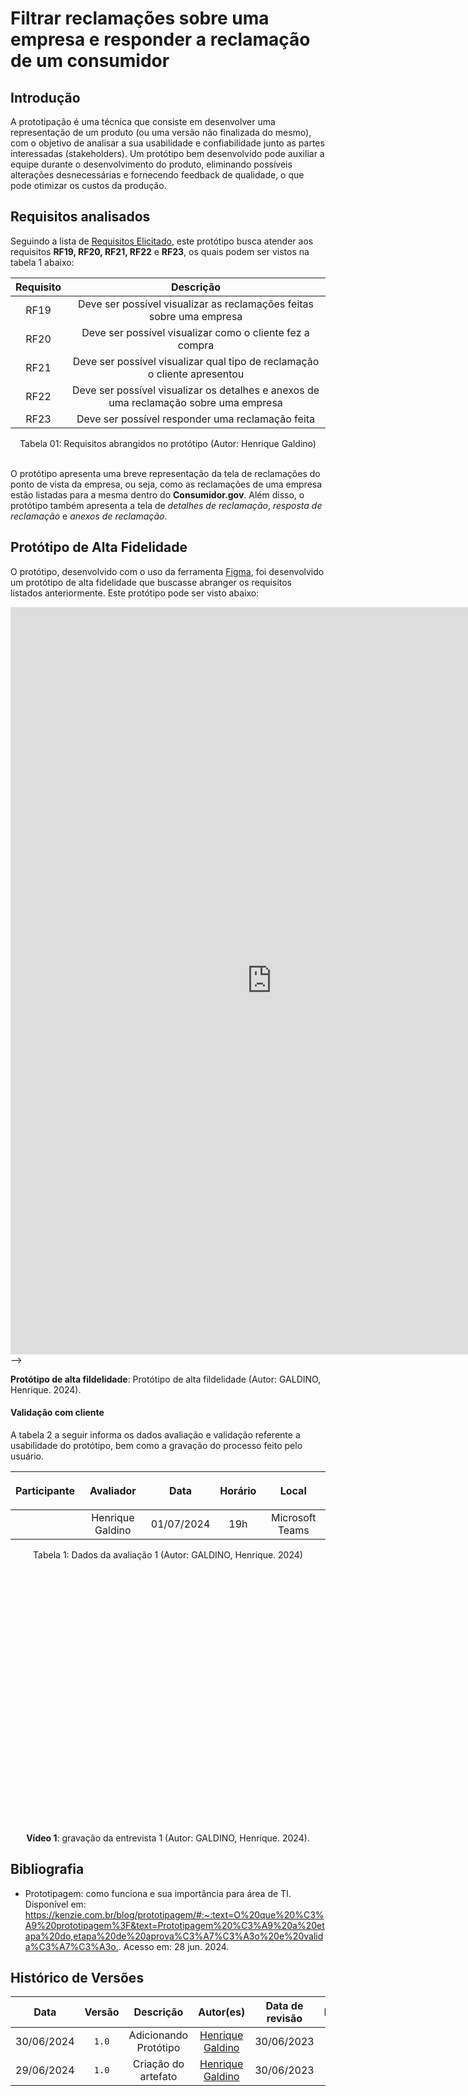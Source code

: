 # Filtrar reclamações sobre uma empresa e responder a reclamação de um consumidor

## Introdução

A prototipação é uma técnica que consiste em desenvolver uma representação de um produto (ou uma versão não finalizada do mesmo), com o objetivo de analisar a sua usabilidade e confiabilidade junto as partes interessadas (stakeholders). Um protótipo bem desenvolvido pode auxiliar a equipe durante o desenvolvimento do produto, eliminando possíveis alterações desnecessárias e fornecendo feedback de qualidade, o que pode otimizar os custos da produção.

## Requisitos analisados

Seguindo a lista de [Requisitos Elicitado](https://requisitos-de-software.github.io/2024.1-Consumidor.gov/Elicitação/requisitos-elicitados/), este protótipo busca atender aos requisitos **RF19, RF20, RF21, RF22** e **RF23**, os quais podem ser vistos na tabela 1 abaixo:

| Requisito | Descrição |
| :-------: | :-------: |
| RF19 | Deve ser possível visualizar as reclamações feitas sobre uma empresa |
| RF20 | Deve ser possível visualizar como o cliente fez a compra |
| RF21 | Deve ser possível visualizar qual tipo de reclamação o cliente apresentou |
| RF22 | Deve ser possível visualizar os detalhes e anexos de uma reclamação sobre uma empresa |
| RF23 | Deve ser possível responder uma reclamação feita |

<div align="center">
<figcaption align="center">Tabela 01: Requisitos abrangidos no protótipo (Autor: Henrique Galdino)</figcaption>
</div>
<br/>

O protótipo apresenta uma breve representação da tela de reclamações do ponto de vista da empresa, ou seja, como as reclamações de uma empresa estão listadas para a mesma dentro do **Consumidor.gov**. Além disso, o protótipo também apresenta a tela de *detalhes de reclamação*, *resposta de reclamação* e *anexos de reclamação*.

## Protótipo de Alta Fidelidade

O protótipo, desenvolvido com o uso da ferramenta [Figma](https://requisitos-de-software.github.io/2024.1-Consumidor.gov/Planejamento/ferramentas/#2-lista-de-ferramentas-utilizadas), foi desenvolvido um protótipo de alta fidelidade que buscasse abranger os requisitos listados anteriormente. Este protótipo pode ser visto abaixo:
  
<iframe style="border: 1px solid rgba(0, 0, 0, 0.1);" width="834" height="1194" src="https://www.figma.com/embed?embed_host=share&url=https%3A%2F%2Fwww.figma.com%2Fproto%2FDK5hEGNw7fSRsQPwzz15Pv%2FReclama%25C3%25A7%25C3%25B5es-EMPRESA%3Fnode-id%3D30-111%26t%3DbawDKX4jJmGVh9p3-1%26scaling%3Dmin-zoom%26content-scaling%3Dfixed%26page-id%3D0%253A1%26starting-point-node-id%3D30%253A111" allowfullscreen></iframe> -->

<p> <b>Protótipo de alta fildelidade</b>: Protótipo de alta fildelidade (Autor: GALDINO, Henrique. 2024).</p>

#### Validação com cliente
A tabela 2 a seguir informa os dados avaliação e validação referente a usabilidade do protótipo, bem como a gravação do processo feito pelo usuário.

| <p align="center">Participante</p> | <p align="center">Avaliador</p> | <p align="center">Data</p> | <p align="center">Horário</p> | <p align="center">Local</p> |
| :----------: | :-------: | :--: | :-----: | :---: |
|   | Henrique Galdino  | 01/07/2024 | 19h | Microsoft Teams |
<figcaption align='center'> Tabela 1: Dados da avaliação 1 (Autor: GALDINO, Henrique. 2024)</figcaption>

<iframe width="750" height="422" src="" title="Validação protótipo Henrique" frameborder="0" allow="accelerometer; autoplay; clipboard-write; encrypted-media; gyroscope; picture-in-picture" allowfullscreen></iframe>

<div align="center">
<p> <b>Vídeo 1</b>: gravação da entrevista 1 (Autor: GALDINO, Henrique. 2024).</p>
</div>


## Bibliografia
- Prototipagem: como funciona e sua importância para área de TI.  Disponível em: <https://kenzie.com.br/blog/prototipagem/#:~:text=O%20que%20%C3%A9%20prototipagem%3F&text=Prototipagem%20%C3%A9%20a%20etapa%20do,etapa%20de%20aprova%C3%A7%C3%A3o%20e%20valida%C3%A7%C3%A3o.>. Acesso em: 28 jun. 2024.

## Histórico de Versões
| Data | Versão | Descrição | Autor(es) | Data de revisão | Revisor(es) |
| :-: | :-: | :-: | :-: | :-: | :-: |
| 30/06/2024 | `1.0` | Adicionando Protótipo | [Henrique Galdino](https://github.com/hgaldino05) | 30/06/2023 | [Júlio César](https://github.com/Julio1099) |
| 29/06/2024 | `1.0` | Criação do artefato | [Henrique Galdino](https://github.com/hgaldino05) | 30/06/2023 | [Júlio César](https://github.com/Julio1099) |
